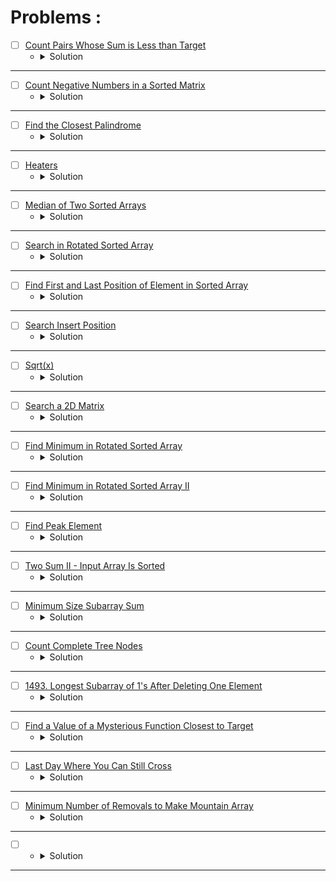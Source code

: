 # Problems :

* [ ] [Count Pairs Whose Sum is Less than Target](https://leetcode.com/problems/count-pairs-whose-sum-is-less-than-target/description/) 
    * <details>
        <summary> Solution </summary>

        ```c++
            class Solution {
            public:
                int countPairs(vector<int>& nums, int target) {
                    int n = nums.size();
                    sort(nums.begin(), nums.end());
                    int cntPairs = 0;
                    for(int i = 0; i < n;i++) {
                        int left = i, right = n - 1, index = i;
                        while(left <= right) {
                            int mid = left + (right - left) / 2;
                            if(nums[i] + nums[mid] < target) {
                                index = mid;
                                left = mid + 1;
                            }
                            else right = mid - 1;
                        }
                        cntPairs += (index - i);
                    }
                    return cntPairs;
                }
            };
        
    </details>

---



* [ ] [Count Negative Numbers in a Sorted Matrix](https://leetcode.com/problems/count-negative-numbers-in-a-sorted-matrix/description/) 
    * <details>
        <summary> Solution </summary>

        ```c++
            class Solution {
            public:
                int countNegatives(vector<vector<int>>& grid) {
                    int n = grid.size();
                    int m = grid[0].size();
                    int count = 0;
                    for(int i = 0; i < n;++i) {
                        int left = 0, right = m - 1, index = m;
                        while(left <= right) {
                            int mid = left + (right - left) / 2;
                            if(grid[i][mid] < 0) {
                                index = mid;
                                right = mid - 1;
                            }
                            else left = mid + 1;
                        }
                        count += (m - index);
                    }
                    return count;
                }
            };
        
    </details>

---



* [ ] [Find the Closest Palindrome](https://leetcode.com/problems/find-the-closest-palindrome/description/) 
    * <details>
        <summary> Solution </summary>

        ```c++
            class Solution {
                long long convert(long long mid) {
                    string cur = to_string(mid);
                    int l = 0, r = cur.size() - 1;
                    while(l <= r)
                        cur[r--] = cur[l++];
                    return stol(cur);
                }
                long long prevPal(long long x) {
                    long long left = 0, right = x - 1, res = -1;
                    while(left <= right) {
                        long long mid = left + (right - left) / 2;
                        long long cur = convert(mid);
                        if(cur < x) {
                            res = cur;
                            left = mid + 1;
                        }
                        else right = mid - 1;
                    }
                    return res;
                }

                long long nextPal(long long x) {
                    long long left = x + 1, right = LONG_MAX, res = -1;
                    while(left <= right) {
                        long long mid = left + (right - left) / 2;
                        long long cur = convert(mid);
                        if(cur > x) {
                            res = cur;
                            right = mid - 1;
                        }
                        else left = mid + 1;
                    }
                    return res;
                }
            public:
                string nearestPalindromic(string n) {
                    long long x = stol(n);
                    long long prev = prevPal(x);
                    long long next = nextPal(x);
                    if((x - prev) > (next - x))
                        prev = next;
                    return to_string(prev);
                }
            };
        
    </details>

---




* [ ] [Heaters](https://leetcode.com/problems/heaters/description/) 
    * <details>
        <summary> Solution </summary>

        ```c++
            class Solution {
                bool isExist(pair<int, int>& p, vector<int>& heaters) {
                    int n = heaters.size();
                    int left = 0, right = n - 1;
                    while(left <= right) {
                        int mid = left + (right - left) / 2;
                        if(heaters[mid] >= p.first && heaters[mid] <= p.second)
                            return true;
                        if(heaters[mid] > p.second)
                            right = mid - 1;
                        else left = mid + 1;
                    }
                    return false;
                }
            public:
                int findRadius(vector<int>& houses, vector<int>& heaters) {
                    int n = houses.size();
                    int left = 0, right = INT_MAX, res = 0;
                    sort(heaters.begin(), heaters.end());
                    while(left <= right) {
                        int mid = left + (right - left) / 2;
                        bool flag = true;
                        for(int i = 0; i < n;i++) {
                            pair<int, int> p = { houses[i] - mid, houses[i] + mid };
                            flag &= isExist(p, heaters);
                        }
                        if(flag == true) {
                            res = mid;
                            right = mid - 1;
                        }
                        else left = mid + 1;
                    }
                    return res;
                }
            };
        
    </details>

---




* [ ] [Median of Two Sorted Arrays](https://leetcode.com/problems/median-of-two-sorted-arrays/) 
    * <details>
        <summary> Solution </summary>

        ```c++
            class Solution {
                int OO = 2000000;
                void change(vector<int>& v) {
                    int n = v.size();
                    v.push_back(-OO);
                    v.push_back(OO);
                    for(int i = n - 1; i >= 0;i--) {
                        swap(v[i + 1], v[i]);
                    }
                }
                int getMid(vector<int>& v1, vector<int>& v2, int n, int m) {
                    int len = (n + m + 1) / 2;
                    int left = 1, right = min(n, len), idx = 0;
                    while(left <= right) {
                        int mid = (left + right) / 2;
                        int rem = len - mid;
                        if(rem > m) left = mid + 1;
                        else if(v1[mid] > v2[rem + 1]) right = mid - 1;
                        else if(v2[rem] > v1[mid + 1]) left = mid + 1;
                        else {
                            idx = mid;
                            break;
                        }
                    }
                    return idx;
                }
            public:
                double findMedianSortedArrays(vector<int>& nums1, vector<int>& nums2) {
                    int n = nums1.size(), m = nums2.size(), len = (n + m + 1) / 2;
                    change(nums1);
                    change(nums2);
                    double ans = 0;
                    int res = getMid(nums1, nums2, n, m);
                    int rem = len - res;
                    ans = max(nums1[res], nums2[rem]) + 
                            ((n + m) % 2 == 0 ? min(nums1[res + 1], nums2[rem + 1]) : 0);
                    if((n + m) % 2 == 0) ans /= 2.0;
                    return ans;
                }
            };
        
    </details>

---




* [ ] [Search in Rotated Sorted Array](https://leetcode.com/problems/search-in-rotated-sorted-array/description/) 
    * <details>
        <summary> Solution </summary>

        ```c++
            class Solution {
                int GetPivot(const vector<int>&nums){
                    int n = nums.size();
                    int low = 0, high = n - 1, mid = 0, index = -1;
                    while(low <= high){
                        mid = (low + high) / 2;
                        int nextPos = (mid + 1) % n;
                        int prevPos = (mid - 1 + n) % n;
                        if(nums[mid] > nums[nextPos] && nums[mid] > nums[prevPos]){
                            index = mid;
                            break;
                        }
                        else if(nums[mid] < nums[0]) high = mid - 1;
                        else low = mid + 1;
                    }
                    return index;
                }

                int BinarySearch(const vector<int>&arr, int low, int high, int target){
                    int index = -1;
                    while(low <= high) {
                        int mid = (low + high) / 2;
                        if(arr[mid] == target){
                        index = mid;
                        break;
                        }
                        else if(arr[mid] < target) low = mid + 1;
                        else high = mid - 1;
                    }
                    return index;
                }
            public:
                int search(vector<int>& nums, int target) {
                    int n = nums.size() - 1;
                    int pivot = GetPivot(nums);
                    int ans1 = BinarySearch(nums, 0, pivot, target);
                    int ans2 = BinarySearch(nums, pivot + 1, n, target);
                    return max(ans1, ans2);
                }
            };
        
    </details>

---




* [ ] [Find First and Last Position of Element in Sorted Array](https://leetcode.com/problems/find-first-and-last-position-of-element-in-sorted-array/description/) 
    * <details>
        <summary> Solution </summary>

        ```c++
            class Solution {
                int firstPosition(vector<int>& v, int target){
                    int low = 0, high = v.size() - 1, mid = 0, ans = -1;
                    while(low <= high){
                        mid = (low + high) / 2;
                        if(v[mid] == target){
                            ans = mid;
                            high = mid - 1;
                        }
                        else if(v[mid] > target) high = mid - 1;
                        else low = mid + 1;
                    }
                    return ans;
                }

                int lastPosition(vector<int>& v, int target){
                    int low = 0, high = v.size() - 1, mid = 0, ans = -1;
                    while(low <= high){
                        mid = (low + high) / 2;
                        if(v[mid] == target){
                            ans = mid;
                            low = mid + 1;
                        }
                        else if(v[mid] > target) high = mid - 1;
                        else low = mid + 1;
                    }
                    return ans;
                }
            public:
                vector<int> searchRange(vector<int>& nums, int target) {
                    int first = firstPosition(nums, target);
                    int last = lastPosition(nums, target);
                    vector<int> ans = { first, last };
                    return ans;
                }
            };
        
    </details>

---



* [ ] [Search Insert Position](https://leetcode.com/problems/search-insert-position/description/) 
    * <details>
        <summary> Solution </summary>

        ```c++
            class Solution {
            public:
                int searchInsert(vector<int>& nums, int target) {
                    int l = 0, r = nums.size() - 1, mid = 0, ans = -1;
                    while(l <= r){
                        mid = (l + r) / 2;
                        if(nums[mid] < target){
                            ans = mid;
                            l = mid + 1;
                        }
                        else r = mid - 1;
                    }
                    return ans + 1;
                }
            };
        
    </details>

---



* [ ] [Sqrt(x)](https://leetcode.com/problems/sqrtx/description/) 
    * <details>
        <summary> Solution </summary>

        ```c++
            class Solution {
            public:
                int mySqrt(int x) {
                    int low = 0, high = x, mid = 0, ans = -1;
                    while(low <= high){
                        mid = (low + high) / 2;
                        long long res = 1ll*mid * mid;
                        if(res <= x){
                            ans = mid;
                            low = mid + 1;
                        }
                        else high = mid - 1;
                    }
                    return ans;
                }
            };
        
    </details>

---



* [ ] [Search a 2D Matrix](https://leetcode.com/problems/search-a-2d-matrix/description/) 
    * <details>
        <summary> Solution </summary>

        ```c++
            class Solution {
                int findRow(vector<vector<int>>& v, int targ){
                    int low = 0, high = v.size() - 1, m = v[0].size(), index = -1;
                    while(low <= high){
                        int mid = (low + high) / 2;
                        if(v[mid][0] <= targ && v[mid][m - 1] >= targ){
                            index = mid;
                            break;
                        }
                        else if(v[mid][0] > targ) high = mid - 1;
                        else low = mid + 1;
                    }
                    return index;
                }

                bool findValue(vector<int>& v, int val){
                    int low = 0, high = v.size() - 1;
                    while(low <= high){
                        int mid = (low + high) / 2;
                        if(v[mid] == val) return true;
                        if(v[mid] > val) high = mid - 1;
                        else low = mid + 1;
                    }
                    return false;
                }

                bool findValue(vector<vector<int>>& v, int target){
                    int n = v.size();
                    int m = v[0].size();
                    int low = 0, high = n * m - 1;
                    while(low <= high){
                        int mid = (low + high) / 2;
                        int row = mid / m;
                        int col = mid % m;
                        if(v[row][col] == target) return true;
                        if(v[row][col] > target) high = mid - 1;
                        else low = mid + 1;
                    }
                    return false;
                }
            public:
                bool searchMatrix(vector<vector<int>>& matrix, int target) {
                    return findValue(matrix, target);
                }
            };
        
    </details>

---


* [ ] [Find Minimum in Rotated Sorted Array](https://leetcode.com/problems/find-minimum-in-rotated-sorted-array/description/) 
    * <details>
        <summary> Solution </summary>

        ```c++
            class Solution {
            public:
                int findMin(vector<int>& nums) {
                    int n = nums.size();
                    int low = 0, high = n - 1, mid = 0, index = -1;
                    while(low <= high){
                        mid = (low + high) / 2;
                        int nextPos = (mid + 1) % n;
                        int prevPos = (mid - 1 + n) % n;
                        if(nums[mid] > nums[nextPos] && nums[mid] > nums[prevPos]){
                            index = mid;
                            break;
                        }
                        else if(nums[mid] < nums[0]) high = mid - 1;
                        else low = mid + 1;
                    }
                    return nums[(index + 1) % n];
                }
            };
        
    </details>

---


* [ ] [Find Minimum in Rotated Sorted Array II](https://leetcode.com/problems/find-minimum-in-rotated-sorted-array-ii/description/) 
    * <details>
        <summary> Solution </summary>

        ```c++
            class Solution {
            public:
                int findMin(vector<int>& v) {
                    int n = v.size();
                    int left = 0, right = n - 1, res = -1;
                    while(left <= right) {
                        int mid = left + (right - left) / 2;
                        if(left == right) {
                            if(res == -1 || v[mid] < v[res])
                                res = mid;
                            break;
                        }
                        if(v[left] == v[right]) {
                            left += 1;
                            continue;
                        }
                        if(v[mid] <= v[right] && v[mid] <= v[left]) {
                            if(res == -1 || v[mid] < v[res])
                                res = mid;
                            right = mid - 1;
                        }
                        else if (v[mid] >= v[left] && v[mid] <= v[right]) {
                            if(res == -1 || v[mid] < v[res])
                                res = mid;
                            right = mid - 1;
                        }
                        else if(v[mid] >= v[left] && v[mid] >= v[right]) {
                            left = mid + 1;
                        }
                    }
                    return v[res];
                }
            };
        
    </details>

---


* [ ] [Find Peak Element](https://leetcode.com/problems/find-peak-element/description/) 
    * <details>
        <summary> Solution </summary>

        ```c++
            class Solution {
                long long N = -1e10;
            public:
                int findPeakElement(vector<int>& arr) {
                    int n = arr.size();
                    int low = 0, high = n - 1, mid = 0, ans = -1;
                    while(low <= high){
                        mid = (low + high) / 2;
                        if((arr[mid] > (mid == 0 ? N : arr[mid - 1])) && 
                            (arr[mid] > (mid == (n - 1) ? N : arr[mid + 1]))){
                                ans = mid;
                                break;
                            }
                        else if(arr[mid] < arr[mid + 1]) low = mid + 1;
                        else high = mid - 1;
                    }
                    return ans;
                }
            };

            /*

                5 1 2 6 4 5 4 3 2 1

                1- if arr[mid] < ar[mid + 1] && arr[mid] > arr[mid - 1];
                    bin(mid + 1, high);

                2- if arr[mid] < arr[mid + 1] && arr[mid] < arr[mid - 1]
                    bin(mid + 1, high);

                3- if arr[mid] > arr[mid + 1] && arr[mid] > arr[mid - 1];
                    return mid;


                time complexity ---> O(log N);
                space complexity ---> O(1);
            */
        
    </details>

---


* [ ] [Two Sum II - Input Array Is Sorted](https://leetcode.com/problems/two-sum-ii-input-array-is-sorted/description/) 
    * <details>
        <summary> Solution </summary>

        ```c++
            class Solution {
            public:
                vector<int> twoSum(vector<int>& numbers, int target) {
                    int low = 0, high = numbers.size() - 1, sum = 0;
                    vector<int> ans;
                    while(low < high){
                        sum = numbers[low] + numbers[high];
                        if(sum == target){
                            ans = { low + 1, high + 1 };
                            break;
                        }
                        else if(sum > target) high--;
                        else low++;
                    }
                    return ans;
                }
            };
        
    </details>

---


* [ ] [Minimum Size Subarray Sum](https://leetcode.com/problems/minimum-size-subarray-sum/description/) 
    * <details>
        <summary> Solution </summary>

        ```c++
            class Solution {
                bool Check(vector<int>& v, int slide, int target){
                    int sum = 0, n = v.size(), idx = 0;
                    for(int i = 0; i < n;i++){
                        sum += v[i];
                        if(i >= (slide - 1)){
                            if(i >= slide) {
                                sum -= v[idx];
                                ++idx;
                            }
                            if(sum >= target) return true;
                        }
                    }
                    return false;
                }
            public:
                int minSubArrayLen(int target, vector<int>& nums) {
                    int low = 1, high = nums.size(), n = nums.size(), ans = 0;
                    while(low <= high){
                        int mid = (low + high) / 2;
                        bool can = Check(nums, mid, target);
                        if(can) {
                            ans = mid;
                            high = mid - 1;
                        }
                        else low = mid + 1;
                    }
                    return ans;
                }
            };
        
    </details>

---


* [ ] [Count Complete Tree Nodes](https://leetcode.com/problems/count-complete-tree-nodes/description/) 
    * <details>
        <summary> Solution </summary>

        ```c++
            /**
            * Definition for a binary tree node.
            * struct TreeNode {
            *     int val;
            *     TreeNode *left;
            *     TreeNode *right;
            *     TreeNode() : val(0), left(nullptr), right(nullptr) {}
            *     TreeNode(int x) : val(x), left(nullptr), right(nullptr) {}
            *     TreeNode(int x, TreeNode *left, TreeNode *right) : val(x), left(left), right(right) {}
            * };
            */
            class Solution {
                int getLevel(TreeNode* root){
                    if(root == nullptr)
                        return 0;
                    int ret = getLevel(root->left) + 1;
                    return ret;
                }

                vector<int> direction(int n){
                    vector<int>dir;
                    while(n > 1){
                        dir.push_back(n % 2);
                        n /= 2;
                    }
                    reverse(dir.begin(), dir.end());
                    return dir;
                }

                bool Check(TreeNode* root, int idx, int n, vector<int>& dir){
                    if(root == nullptr) return false;
                    if(idx == n) return true;
                    bool flag = false;
                    if(dir[idx] == 0) flag |= Check(root->left, idx + 1, n, dir);
                    else flag |= Check(root->right, idx + 1, n, dir);
                    return flag;
                }
            public:
                int countNodes(TreeNode* root) {
                    if(root == nullptr) return 0;
                    int level = getLevel(root);
                    int low = 1, high = (1 << level) - 1, ans = 0;
                    int st = (1 << (level - 1)), end = (1 << level) - 1;
                    while(st <= end){
                        int mid = (st + end) / 2;
                        vector<int> dir = direction(mid);
                        bool flag = Check(root, 0, dir.size(), dir);
                        if(flag) {
                            ans = mid;
                            st = mid + 1;
                        }
                        else end = mid - 1;
                    }
                    return ans;
                }
            };
        
    </details>

---


* [ ] [1493. Longest Subarray of 1's After Deleting One Element](https://leetcode.com/problems/longest-subarray-of-1s-after-deleting-one-element/description/) 
    * <details>
        <summary> Solution </summary>

        ```c++
            class Solution {
                bool can(int mid, int n, vector<int>& v) {
                    int sum = v[mid - 1];
                    if(sum >= mid - 1) return true;
                    for(int i = mid; i < n;i++) {
                        sum = v[i] - v[i - mid];
                        if(sum >= mid - 1) return true;
                    }
                    return false;
                }
            public:
                int longestSubarray(vector<int>& nums) {
                    int n = nums.size();
                    for(int i = 1; i < n;i++) nums[i] += nums[i - 1];
                    int left = 1, right = n, res = 0;
                    while(left <= right) {
                        int mid = left + (right - left) / 2;
                        bool flag = can(mid, n, nums);
                        if(flag == true) {
                            res = mid - 1;
                            left = mid + 1;
                        }
                        else right = mid - 1;
                    }
                    return res;
                }
            };
        
    </details>

---


* [ ] [Find a Value of a Mysterious Function Closest to Target](https://leetcode.com/problems/find-a-value-of-a-mysterious-function-closest-to-target/description/) 
    * <details>
        <summary> Solution </summary>

        ```c++
            class Solution {
                void buildBits(int n, vector<vector<int>>& bitPrefix, vector<int> arr) {
                    for(int i = 0; i < n;i++) {
                        int idx = 0;
                        while(arr[i] > 0) {
                            bitPrefix[i][idx] = (arr[i] & 1);
                            arr[i] >>= 1;
                            idx += 1;
                        }
                    }

                    for(int i = 0; i < 30;i++) {
                        for(int j = 1; j < n;j++)
                            bitPrefix[j][i] += bitPrefix[j - 1][i];
                    }
                }

                int getClosestNumLessThanOrEqualTarget(vector<vector<int>>& bitPrefix, int n, int target) {
                    int mnAND = -1E9;
                    for(int i = 0; i < n;i++) {
                        int left = i, right = n - 1, res = -1E9;
                        while(left <= right) {
                            int mid = left + (right - left) / 2;
                            int cur = 0, len = mid - i + 1;
                            for(int j = 0; j < 30;j++) {
                                int sum = bitPrefix[mid][j] - (i == 0 ? 0 : bitPrefix[i - 1][j]);
                                if(len == sum)
                                    cur |= (1 << j);
                            }
                            if(cur <= target) {
                                res = cur;
                                right = mid - 1;
                            }
                            else left = mid + 1;
                        }
                        mnAND = max(mnAND, res);
                    }
                    return mnAND;
                }

                int getClosestNumGreaterThanOrEqualTarget(vector<vector<int>>& bitPrefix, int n, int target) {
                    int mxAND = 1E9;
                    for(int i = 0; i < n;i++) {
                        int left = i, right = n - 1, res = 1E9;
                        while(left <= right) {
                            int mid = left + (right - left) / 2;
                            int cur = 0, len = mid - i + 1;
                            for(int j = 0; j < 30;j++) {
                                int sum = bitPrefix[mid][j] - (i == 0 ? 0 : bitPrefix[i - 1][j]);
                                if(len == sum)
                                    cur |= (1 << j);
                            }
                            if(cur >= target) {
                                res = cur;
                                left = mid + 1;
                            }
                            else right = mid - 1;
                        }
                        mxAND = min(mxAND, res);
                    }
                    return mxAND;
                }
            public:
                int closestToTarget(vector<int>& arr, int target) {
                    int n = arr.size();
                    int mnAND = -1E9, mxAND = 1E9;
                    vector<vector<int>> bitPrefix(n, vector<int>(30));
                    buildBits(n, bitPrefix, arr);
                    int mnValue = getClosestNumLessThanOrEqualTarget(bitPrefix, n, target);
                    int mxValue = getClosestNumGreaterThanOrEqualTarget(bitPrefix, n, target);
                    int closest = min(mxValue - target, target - mnValue);
                    return closest;
                }
            };

            /*

                011 --> 3 
                101 --> 5
                111 --> 7
                1000 --> 8
                1001 --> 9

                when applying AND for (x & y) the number will be less than or equal to the minimum between them

            */
        
    </details>

---


* [ ] [Last Day Where You Can Still Cross](https://leetcode.com/problems/last-day-where-you-can-still-cross/description/) 
    * <details>
        <summary> Solution </summary>

        ```c++
            class Solution {
                int dx[4] = {0, 1, 0, -1};
                int dy[4] = {1, 0, -1, 0};
                bool isValid(int i, int j, int n, int m) {
                    return (i >= 0 && i < n && j >= 0 && j < m);
                }

                bool dfs(int i, int j, int n, int m, vector<vector<bool>>& grid, vector<vector<int>>& dp) {
                    if(isValid(i, j, n, m) == false || grid[i][j] == true) return false;
                    if(i == n - 1) return true;
                    int& ret = dp[i][j];
                    if(~ret) return ret;
                    ret = false;
                    for(int k = 0; k < 4;k++) {
                        int newI = i + dx[k];
                        int newJ = j + dy[k];
                        ret |= dfs(newI, newJ, n, m, grid, dp);
                    }
                    return ret;
                }
            public:
                int latestDayToCross(int row, int col, vector<vector<int>>& cells) {
                    int n = cells.size();
                    vector<vector<bool>> grid(row, vector<bool>(col, false));
                    int left = 0, right = n - 1, res = -1;
                    while(left <= right) {
                        int mid = left + (right - left) / 2;
                        for(int i = 0; i <= mid;i++)
                            grid[cells[i][0] - 1][cells[i][1] - 1] = true;
                        bool canReach = false;
                        vector<vector<int>> dp(row, vector<int>(col, -1));
                        for(int i = 0; i < col;i++)
                            canReach |= dfs(0, i, row, col, grid, dp);
                        if(mid == 2) cout << canReach << endl;
                        if(canReach == true) {
                            res = mid;
                            left = mid + 1;
                        }
                        else right = mid - 1;
                        for(int i = 0; i <= mid;i++)
                            grid[cells[i][0] - 1][cells[i][1] - 1] = false;
                    }
                    return res + 1;
                }
            };
        
    </details>

---




* [ ] [Minimum Number of Removals to Make Mountain Array](https://leetcode.com/problems/minimum-number-of-removals-to-make-mountain-array/description/)
    * <details>
        <summary> Solution </summary>

        ```c++
            class Solution {
                void findLongestIncreasingSub(vector<int>& nums, vector<int>& lis, vector<int>& finlList, int dir, int start, int end) {
                    for(int i = start; i != end; i += dir) {
                        if(lis.empty()) lis.push_back(nums[i]);
                        else {
                            int idx = lower_bound(lis.begin(), lis.end(), nums[i]) - lis.begin();
                            if(idx == lis.size()) lis.push_back(nums[i]);
                            else lis[idx] = nums[i];
                        }
                        finlList[i] = lis.size();
                    }
                }
            public:
                int minimumMountainRemovals(vector<int>& nums) {
                    int n = nums.size(), res = 0;
                    vector<int> lis1, lis2;
                    vector<int> start(n), end(n);
                    findLongestIncreasingSub(nums, lis1, start, 1, 0, n - 1);
                    findLongestIncreasingSub(nums, lis2, end, -1, n - 1, 0);
                    for(int i = 1; i < n - 1;i++) {
                        int len = 0;
                        if(start[i] >= 2 && end[i] >= 2)
                            len = start[i] + end[i] - 1;
                        res = max(res, len);
                    }
                    return n - res;
                }
            };
        
    </details>

---


* [ ] []() 
    * <details>
        <summary> Solution </summary>

        ```c++
            
        
    </details>

---
